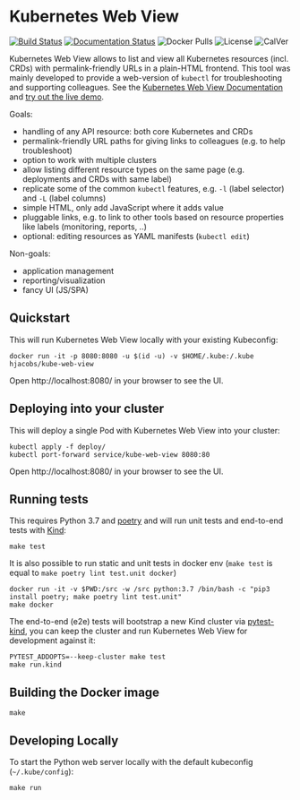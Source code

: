 # Kubernetes Web View

[![Build Status](https://travis-ci.com/hjacobs/kube-web-view.svg?branch=master)](https://travis-ci.com/hjacobs/kube-web-view)
[![Documentation Status](https://readthedocs.org/projects/kube-web-view/badge/?version=latest)](https://kube-web-view.readthedocs.io/en/latest/?badge=latest)
![Docker Pulls](https://img.shields.io/docker/pulls/hjacobs/kube-web-view.svg)
![License](https://img.shields.io/github/license/hjacobs/kube-web-view)
![CalVer](https://img.shields.io/badge/calver-YY.MM.MICRO-22bfda.svg)

Kubernetes Web View allows to list and view all Kubernetes resources (incl. CRDs) with permalink-friendly URLs in a plain-HTML frontend.
This tool was mainly developed to provide a web-version of `kubectl` for troubleshooting and supporting colleagues.
See the [Kubernetes Web View Documentation](https://kube-web-view.readthedocs.io/) and [try out the live demo](https://kube-web-view.demo.j-serv.de/).

Goals:

* handling of any API resource: both core Kubernetes and CRDs
* permalink-friendly URL paths for giving links to colleagues (e.g. to help troubleshoot)
* option to work with multiple clusters
* allow listing different resource types on the same page (e.g. deployments and CRDs with same label)
* replicate some of the common `kubectl` features, e.g. `-l` (label selector) and `-L` (label columns)
* simple HTML, only add JavaScript where it adds value
* pluggable links, e.g. to link to other tools based on resource properties like labels (monitoring, reports, ..)
* optional: editing resources as YAML manifests (`kubectl edit`)

Non-goals:

* application management
* reporting/visualization
* fancy UI (JS/SPA)

## Quickstart

This will run Kubernetes Web View locally with your existing Kubeconfig:

```
docker run -it -p 8080:8080 -u $(id -u) -v $HOME/.kube:/.kube hjacobs/kube-web-view
```

Open http://localhost:8080/ in your browser to see the UI.

## Deploying into your cluster

This will deploy a single Pod with Kubernetes Web View into your cluster:

```
kubectl apply -f deploy/
kubectl port-forward service/kube-web-view 8080:80
```

Open http://localhost:8080/ in your browser to see the UI.


## Running tests

This requires Python 3.7 and [poetry](https://poetry.eustace.io/) and will run unit tests and end-to-end tests with [Kind](https://github.com/kubernetes-sigs/kind):

```
make test
```

It is also possible to run static and unit tests in docker env (`make test` is equal to `make poetry lint test.unit docker`)

```
docker run -it -v $PWD:/src -w /src python:3.7 /bin/bash -c "pip3 install poetry; make poetry lint test.unit"
make docker
```

The end-to-end (e2e) tests will bootstrap a new Kind cluster via [pytest-kind](https://pypi.org/project/pytest-kind/), you can keep the cluster and run Kubernetes Web View for development against it:

```
PYTEST_ADDOPTS=--keep-cluster make test
make run.kind
```


## Building the Docker image

```
make
```


## Developing Locally

To start the Python web server locally with the default kubeconfig (`~/.kube/config`):

```
make run
```
